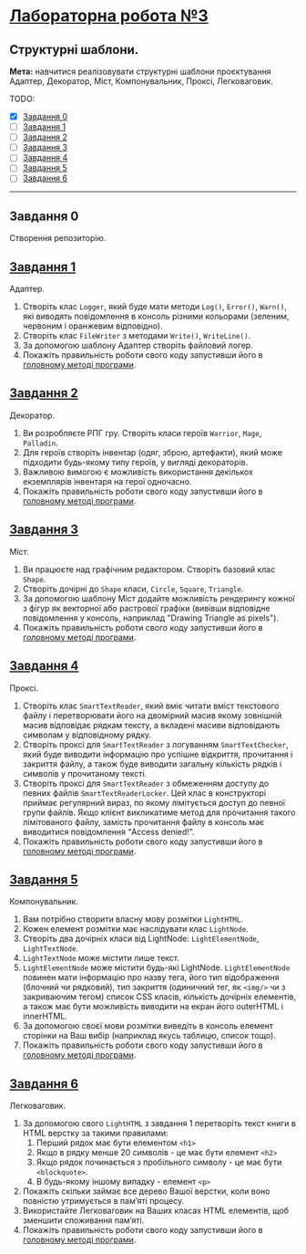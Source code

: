 # [Лабораторна робота №3](https://learn.ztu.edu.ua/mod/assign/view.php?id=201666)

## Структурні шаблони.

**Мета:** навчитися реалізовувати структурні шаблони проєктування Адаптер, Декоратор, Міст, Компонувальник,
Проксі, Легковаговик.

TODO:
- [x] [Завдання 0](#user-content-завдання-0)
- [ ] [Завдання 1](#user-content-завдання-1)
- [ ] [Завдання 2](#user-content-завдання-2)
- [ ] [Завдання 3](#user-content-завдання-3)
- [ ] [Завдання 4](#user-content-завдання-4)
- [ ] [Завдання 5](#user-content-завдання-5)
- [ ] [Завдання 6](#user-content-завдання-6)

---

## Завдання 0

Створення репозиторію.

## [Завдання 1](AdapterLibrary)

Адаптер.

1. Створіть клас `Logger`, який буде мати методи `Log()`,
   `Error()`, `Warn()`, які виводять повідомлення в консоль різними
   кольорами (зеленим, червоним і оранжевим відповідно).
2. Створіть клас `FileWriter` з методами `Write()`, `WriteLine()`.
3. За допомогою шаблону Адаптер створіть файловий логер.
4. Покажіть правильність роботи свого коду запустивши його в
   [головному методі програми](ConsoleApp/Program.cs#L33).

## [Завдання 2](DecoratorLibrary)

Декоратор.

1. Ви розробляєте РПГ гру. Створіть класи героїв `Warrior`, `Mage`, `Palladin`.
2. Для героїв створіть інвентар (одяг, зброю, артефакти), який
   може підходити будь-якому типу героїв, у вигляді декораторів.
3. Важливою вимогою є можливість використання декількох
   екземплярів інвентаря на герої одночасно.
4. Покажіть правильність роботи свого коду запустивши його в
   [головному методі програми](ConsoleApp/Program.cs#L0).

## [Завдання 3](BridgeLibrary)

Міст.

1. Ви працюєте над графічним редактором. Створіть базовий
   клас `Shape`.
2. Створіть дочірні до `Shape` класи, `Circle`, `Square`, `Triangle`.
3. За допомогою шаблону Міст додайте можливість рендерингу
   кожної з фігур як векторної або растрової графіки (вивівши
   відповідне повідомлення у консоль, наприклад "Drawing Triangle
   as pixels").
4. Покажіть правильність роботи свого коду запустивши його в
   [головному методі програми](ConsoleApp/Program.cs#L0).

## [Завдання 4](ProxyLibrary)

Проксі.

1. Створіть клас `SmartTextReader`, який вміє читати вміст
   текстового файлу і перетворювати його на двомірний масив якому
   зовнішній масив відповідає рядкам тексту, а вкладені масиви
   відповідають символам у відповідному рядку.
2. Створіть проксі для `SmartTextReader` з логуванням
   `SmartTextChecker`, який буде виводити інформацію про успішне
   відкриття, прочитання і закриття файлу, а також буде виводити
   загальну кількість рядків і символів у прочитаному тексті.
3. Створіть проксі для `SmartTextReader` з обмеженням доступу
   до певних файлів `SmartTextReaderLocker`. Цей клас в конструкторі
   приймає регулярний вираз, по якому лімітується доступ до певної
   групи файлів. Якщо клієнт викликатиме метод для прочитання
   такого лімітованого файлу, замість прочитання файлу в консоль
   має виводитися повідомлення “Access denied!”.
4. Покажіть правильність роботи свого коду запустивши його в
   [головному методі програми](ConsoleApp/Program.cs#L0).

## [Завдання 5](CompositeLibrary)

Компонувальник.

1. Вам потрібно створити власну мову розмітки `LightHTML`.
2. Кожен елемент розмітки має наслідувати клас `LightNode`.
3. Створіть два дочірніх класи від LightNode: `LightElementNode`, `LightTextNode`.
4. `LightTextNode` може містити лише текст.
5. `LightElementNode` може містити будь-які LightNode.
   `LightElementNode` повинен мати інформацію про назву тега, його
   тип відображення (блочний чи рядковий), тип закриття (одиничний
   тег, як `<img/>` чи з закриваючим тегом) список CSS класів,
   кількість дочірніх елементів, а також має бути можливість виводити
   на екран його outerHTML і innerHTML.
6. За допомогою своєї мови розмітки виведіть в консоль
   елемент сторінки на Ваш вибір (наприклад якусь таблицю, список
   тощо).
7. Покажіть правильність роботи свого коду запустивши його в
   [головному методі програми](ConsoleApp/Program.cs#L0).

## [Завдання 6](FlyweightLibrary)

Легковаговик.

1. За допомогою свого `LightHTML` з завдання 1 перетворіть
   текст книги в HTML верстку за такими правилами:
   1. Перший рядок має бути елементом `<h1>`
   2. Якщо в рядку менше 20 символів - це має бути елемент
      `<h2>`
   3. Якщо рядок починається з пробільного символу - це має
      бути `<blockquote>`.
   4. В будь-якому іншому випадку - елемент `<p>`
2. Покажіть скільки займає все дерево Вашої верстки, коли воно
   повністю утримується в памʼяті процесу.
3. Використайте Легковаговик на Ваших класах HTML
   елементів, щоб зменшити споживання памʼяті.
4. Покажіть правильність роботи свого коду запустивши його в
   [головному методі програми](ConsoleApp/Program.cs#L0).
